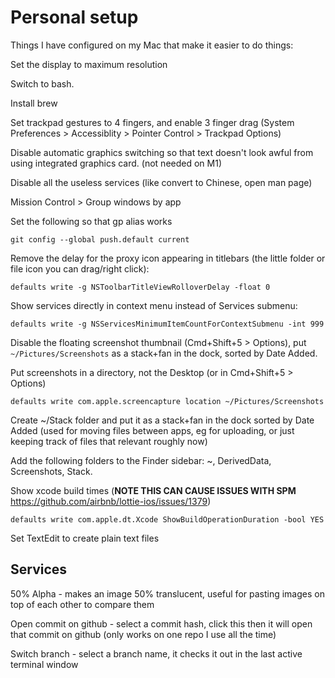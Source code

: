 # Personal setup

Things I have configured on my Mac that make it easier to do things:

Set the display to maximum resolution

Switch to bash.

Install brew

Set trackpad gestures to 4 fingers, and enable 3 finger drag (System Preferences > Accessiblity > Pointer Control > Trackpad Options)

Disable automatic graphics switching so that text doesn't look awful from using integrated graphics card. (not needed on M1)

Disable all the useless services (like convert to Chinese, open man page)

Mission Control > Group windows by app

Set the following so that gp alias works

    git config --global push.default current

Remove the delay for the proxy icon appearing in titlebars (the little folder or file icon you can drag/right click):

    defaults write -g NSToolbarTitleViewRolloverDelay -float 0

Show services directly in context menu instead of Services submenu:

    defaults write -g NSServicesMinimumItemCountForContextSubmenu -int 999
    
Disable the floating screenshot thumbnail (Cmd+Shift+5 > Options), put `~/Pictures/Screenshots` as a stack+fan in the dock, sorted by Date Added.
    
Put screenshots in a directory, not the Desktop (or in Cmd+Shift+5 > Options)

    defaults write com.apple.screencapture location ~/Pictures/Screenshots
    
Create ~/Stack folder and put it as a stack+fan in the dock sorted by Date Added (used for moving files between apps, eg for uploading, or just keeping track of files that relevant roughly now)

Add the following folders to the Finder sidebar: ~, DerivedData, Screenshots, Stack.
    
Show xcode build times (**NOTE THIS CAN CAUSE ISSUES WITH SPM** https://github.com/airbnb/lottie-ios/issues/1379)

    defaults write com.apple.dt.Xcode ShowBuildOperationDuration -bool YES
    
Set TextEdit to create plain text files
    
## Services
50% Alpha - makes an image 50% translucent, useful for pasting images on top of each other to compare them

Open commit on github - select a commit hash, click this then it will open that commit on github (only works on one repo I use all the time)

Switch branch - select a branch name, it checks it out in the last active terminal window
